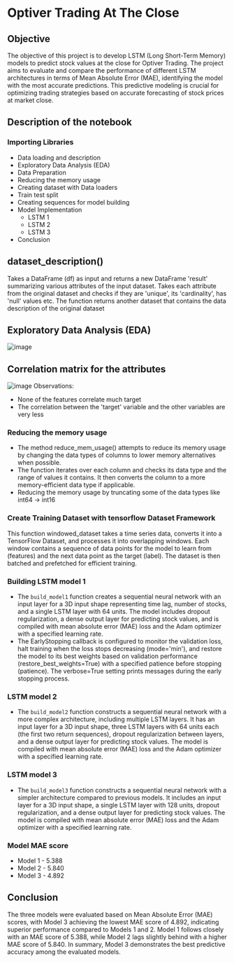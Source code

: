 # Optiver Trading At The Close

## Objective
The objective of this project is to develop LSTM (Long Short-Term Memory) models to predict stock values at the close for Optiver Trading. The project aims to evaluate and compare the performance of different LSTM architectures in terms of Mean Absolute Error (MAE), identifying the model with the most accurate predictions. This predictive modeling is crucial for optimizing trading strategies based on accurate forecasting of stock prices at market close.
## Description of the notebook
### Importing Libraries

* Data loading and description
* Exploratory Data Analysis (EDA)
* Data Preparation
* Reducing the memory usage
* Creating dataset with Data loaders
* Train test split
* Creating sequences for model building
* Model Implementation
    *  LSTM 1
    *  LSTM 2
    *  LSTM 3
* Conclusion

## dataset_description()
Takes a DataFrame (df) as input and returns a new DataFrame 'result' summarizing various attributes of the input dataset.
Takes each attribute from the original dataset and checks if they are 'unique', its 'cardinality', has 'null' values etc.
The function returns another dataset that contains the data description of the original dataset

## Exploratory Data Analysis (EDA)
![image](https://github.com/user-attachments/assets/aaaca904-8298-4469-958b-14548cd7327d)

## Correlation matrix for the attributes
![image](https://github.com/user-attachments/assets/0bca3f6a-cf5d-44f7-b0be-814698552174)
Observations:
* None of the features correlate much target
* The correlation between the 'target' variable and the other variables are very less

### Reducing the memory usage
* The method reduce_mem_usage() attempts to reduce its memory usage by changing the data types of columns to lower memory alternatives when possible.
* The function iterates over each column and checks its data type and the range of values it contains. It then converts the column to a more memory-efficient data type if applicable.
* Reducing the memory usage by truncating some of the data types like int64 -> int16


### Create Training Dataset with tensorflow Dataset Framework
This function windowed_dataset takes a time series data, converts it into a TensorFlow Dataset, and processes it into overlapping windows. Each window contains a sequence of data points for the model to learn from (features) and the next data point as the target (label). The dataset is then batched and prefetched for efficient training.

### Building LSTM model 1 

* The `build_model1` function creates a sequential neural network with an input layer for a 3D input shape representing time lag, number of stocks, and a single LSTM layer with 64 units. The model includes dropout regularization, a dense output layer for predicting stock values, and is compiled with mean absolute error (MAE) loss and the Adam optimizer with a specified learning rate.
* The EarlyStopping callback is configured to monitor the validation loss, halt training when the loss stops decreasing (mode='min'), and restore the model to its best weights based on validation performance (restore_best_weights=True) with a specified patience before stopping (patience). The verbose=True setting prints messages during the early stopping process.


### LSTM model 2
* The `build_model2` function constructs a sequential neural network with a more complex architecture, including multiple LSTM layers. It has an input layer for a 3D input shape, three LSTM layers with 64 units each (the first two return sequences), dropout regularization between layers, and a dense output layer for predicting stock values. The model is compiled with mean absolute error (MAE) loss and the Adam optimizer with a specified learning rate.

### LSTM model 3
* The `build_model3` function constructs a sequential neural network with a simpler architecture compared to previous models. It includes an input layer for a 3D input shape, a single LSTM layer with 128 units, dropout regularization, and a dense output layer for predicting stock values. The model is compiled with mean absolute error (MAE) loss and the Adam optimizer with a specified learning rate.

### Model	MAE score
* Model 1	- 5.388
* Model 2	- 5.840
* Model 3	- 4.892

## Conclusion
The three models were evaluated based on Mean Absolute Error (MAE) scores, with Model 3 achieving the lowest MAE score of 4.892, indicating superior performance compared to Models 1 and 2. Model 1 follows closely with an MAE score of 5.388, while Model 2 lags slightly behind with a higher MAE score of 5.840. In summary, Model 3 demonstrates the best predictive accuracy among the evaluated models.
